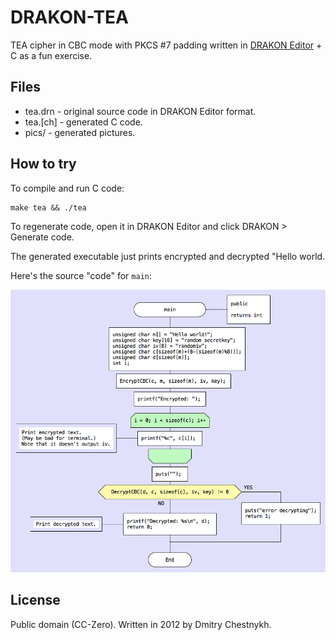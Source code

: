 DRAKON-TEA
==========

TEA cipher in CBC mode with PKCS #7 padding  written in
[DRAKON Editor](http://drakon-editor.sourceforge.net/) + C as a fun exercise.


Files
-----

* tea.drn - original source code in DRAKON Editor format.
* tea.[ch] - generated C code.
* pics/ - generated pictures.


How to try
----------

To compile and run C code:

	make tea && ./tea

To regenerate code, open it in DRAKON Editor and click DRAKON > Generate code.

The generated executable just prints encrypted and decrypted "Hello world.

Here's the source "code" for `main`:

![main function](https://github.com/dchest/drakon-tea/raw/master/pics/main.png)


License
-------

Public domain (CC-Zero).
Written in 2012 by Dmitry Chestnykh.

